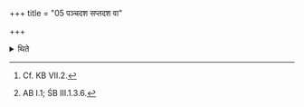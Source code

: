 +++
title = "05 पञ्चदश सप्तदश वा"

+++

<details><summary>थिते</summary>

5. In the Dikṣaṇīya-offering there should be fifteen[^1] or seventeen[^2] enkindling-verses.  


[^1]: Cf. KB VII.2.  

[^2]: AB I.1; ŚB III.1.3.6.
</details>
